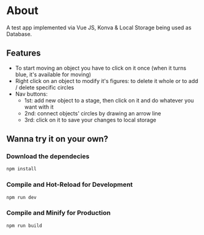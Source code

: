 # About

A test app implemented via Vue JS, Konva & Local Storage being used as Database.

## Features

- To start moving an object you have to click on it once (when it turns blue, it's available for moving)
- Right click on an object to modify it's figures: to delete it whole or to add / delete specific circles
- Nav buttons:
  - 1st: add new object to a stage, then click on it and do whatever you want with it
  - 2nd: connect objects' circles by drawing an arrow line
  - 3rd: click on it to save your changes to local storage

## Wanna try it on your own?

### Download the dependecies

```sh
npm install
```

### Compile and Hot-Reload for Development

```sh
npm run dev
```

### Compile and Minify for Production

```sh
npm run build
```
